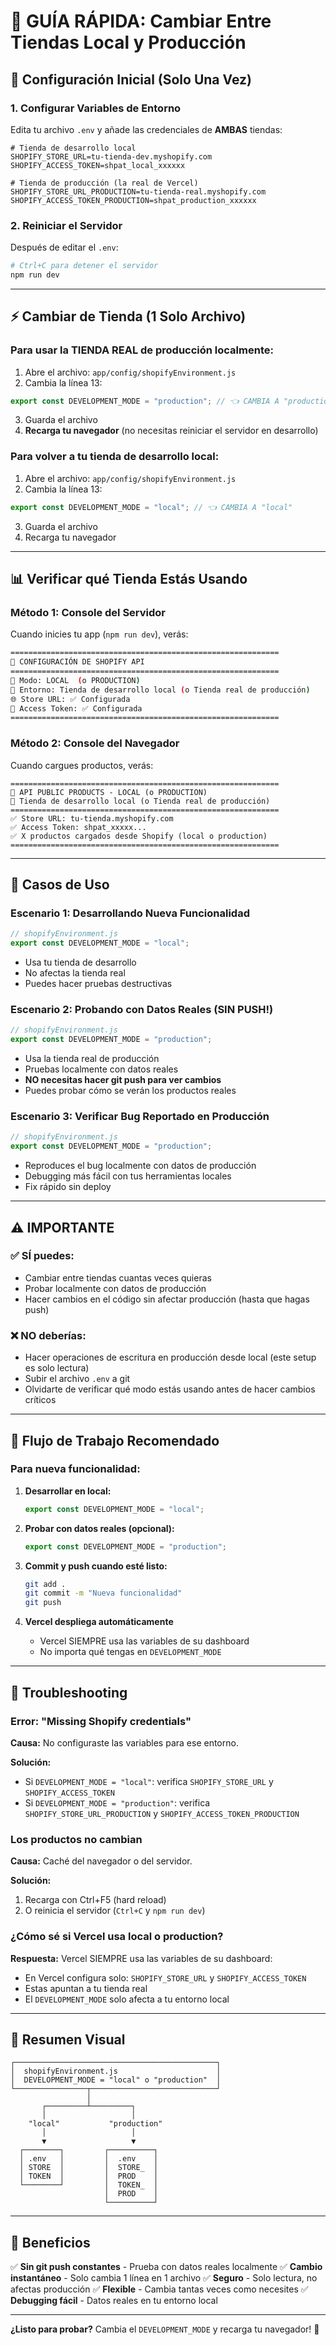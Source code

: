 # 🎯 GUÍA RÁPIDA: Cambiar Entre Tiendas Local y Producción

## 🚀 Configuración Inicial (Solo Una Vez)

### 1. Configurar Variables de Entorno

Edita tu archivo `.env` y añade las credenciales de **AMBAS** tiendas:

```env
# Tienda de desarrollo local
SHOPIFY_STORE_URL=tu-tienda-dev.myshopify.com
SHOPIFY_ACCESS_TOKEN=shpat_local_xxxxxx

# Tienda de producción (la real de Vercel)
SHOPIFY_STORE_URL_PRODUCTION=tu-tienda-real.myshopify.com
SHOPIFY_ACCESS_TOKEN_PRODUCTION=shpat_production_xxxxxx
```

### 2. Reiniciar el Servidor

Después de editar el `.env`:
```bash
# Ctrl+C para detener el servidor
npm run dev
```

---

## ⚡ Cambiar de Tienda (1 Solo Archivo)

### Para usar la TIENDA REAL de producción localmente:

1. Abre el archivo: `app/config/shopifyEnvironment.js`
2. Cambia la línea 13:

```javascript
export const DEVELOPMENT_MODE = "production"; // 👈 CAMBIA A "production"
```

3. Guarda el archivo
4. **Recarga tu navegador** (no necesitas reiniciar el servidor en desarrollo)

### Para volver a tu tienda de desarrollo local:

1. Abre el archivo: `app/config/shopifyEnvironment.js`
2. Cambia la línea 13:

```javascript
export const DEVELOPMENT_MODE = "local"; // 👈 CAMBIA A "local"
```

3. Guarda el archivo
4. Recarga tu navegador

---

## 📊 Verificar qué Tienda Estás Usando

### Método 1: Console del Servidor

Cuando inicies tu app (`npm run dev`), verás:

```bash
============================================================
🔧 CONFIGURACIÓN DE SHOPIFY API
============================================================
📍 Modo: LOCAL  (o PRODUCTION)
🏪 Entorno: Tienda de desarrollo local (o Tienda real de producción)
🌐 Store URL: ✅ Configurada
🔑 Access Token: ✅ Configurada
============================================================
```

### Método 2: Console del Navegador

Cuando cargues productos, verás:

```
============================================================
📡 API PUBLIC PRODUCTS - LOCAL (o PRODUCTION)
🏪 Tienda de desarrollo local (o Tienda real de producción)
============================================================
✅ Store URL: tu-tienda.myshopify.com
✅ Access Token: shpat_xxxxx...
✅ X productos cargados desde Shopify (local o production)
============================================================
```

---

## 🎯 Casos de Uso

### Escenario 1: Desarrollando Nueva Funcionalidad
```javascript
// shopifyEnvironment.js
export const DEVELOPMENT_MODE = "local";
```
- Usa tu tienda de desarrollo
- No afectas la tienda real
- Puedes hacer pruebas destructivas

### Escenario 2: Probando con Datos Reales (SIN PUSH!)
```javascript
// shopifyEnvironment.js
export const DEVELOPMENT_MODE = "production";
```
- Usa la tienda real de producción
- Pruebas localmente con datos reales
- **NO necesitas hacer git push para ver cambios**
- Puedes probar cómo se verán los productos reales

### Escenario 3: Verificar Bug Reportado en Producción
```javascript
// shopifyEnvironment.js
export const DEVELOPMENT_MODE = "production";
```
- Reproduces el bug localmente con datos de producción
- Debugging más fácil con tus herramientas locales
- Fix rápido sin deploy

---

## ⚠️ IMPORTANTE

### ✅ SÍ puedes:
- Cambiar entre tiendas cuantas veces quieras
- Probar localmente con datos de producción
- Hacer cambios en el código sin afectar producción (hasta que hagas push)

### ❌ NO deberías:
- Hacer operaciones de escritura en producción desde local (este setup es solo lectura)
- Subir el archivo `.env` a git
- Olvidarte de verificar qué modo estás usando antes de hacer cambios críticos

---

## 🔄 Flujo de Trabajo Recomendado

### Para nueva funcionalidad:

1. **Desarrollar en local:**
   ```javascript
   export const DEVELOPMENT_MODE = "local";
   ```

2. **Probar con datos reales (opcional):**
   ```javascript
   export const DEVELOPMENT_MODE = "production";
   ```

3. **Commit y push cuando esté listo:**
   ```bash
   git add .
   git commit -m "Nueva funcionalidad"
   git push
   ```

4. **Vercel despliega automáticamente**
   - Vercel SIEMPRE usa las variables de su dashboard
   - No importa qué tengas en `DEVELOPMENT_MODE`

---

## 🐛 Troubleshooting

### Error: "Missing Shopify credentials"
**Causa:** No configuraste las variables para ese entorno.

**Solución:**
- Si `DEVELOPMENT_MODE = "local"`: verifica `SHOPIFY_STORE_URL` y `SHOPIFY_ACCESS_TOKEN`
- Si `DEVELOPMENT_MODE = "production"`: verifica `SHOPIFY_STORE_URL_PRODUCTION` y `SHOPIFY_ACCESS_TOKEN_PRODUCTION`

### Los productos no cambian
**Causa:** Caché del navegador o del servidor.

**Solución:**
1. Recarga con Ctrl+F5 (hard reload)
2. O reinicia el servidor (`Ctrl+C` y `npm run dev`)

### ¿Cómo sé si Vercel usa local o production?
**Respuesta:** Vercel SIEMPRE usa las variables de su dashboard:
- En Vercel configura solo: `SHOPIFY_STORE_URL` y `SHOPIFY_ACCESS_TOKEN`
- Estas apuntan a tu tienda real
- El `DEVELOPMENT_MODE` solo afecta a tu entorno local

---

## 📝 Resumen Visual

```
┌─────────────────────────────────────────────┐
│  shopifyEnvironment.js                      │
│  DEVELOPMENT_MODE = "local" o "production"  │
└────────────────┬────────────────────────────┘
                 │
       ┌─────────┴─────────┐
       │                   │
    "local"           "production"
       │                   │
       ▼                   ▼
  ┌────────┐         ┌──────────┐
  │ .env   │         │  .env    │
  │ STORE  │         │  STORE_  │
  │ TOKEN  │         │  PROD    │
  └────────┘         │  TOKEN_  │
                     │  PROD    │
                     └──────────┘
```

---

## 🎉 Beneficios

✅ **Sin git push constantes** - Prueba con datos reales localmente
✅ **Cambio instantáneo** - Solo cambia 1 línea en 1 archivo
✅ **Seguro** - Solo lectura, no afectas producción
✅ **Flexible** - Cambia tantas veces como necesites
✅ **Debugging fácil** - Datos reales en tu entorno local

---

**¿Listo para probar?** Cambia el `DEVELOPMENT_MODE` y recarga tu navegador! 🚀
